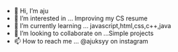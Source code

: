- 👋 Hi, I’m aju
- 👀 I’m interested in ... Improving my CS resume
- 🌱 I’m currently learning ... javascript,html,css,c++,java
- 💞️ I’m looking to collaborate on ...Simple projects
- 📫 How to reach me ... @ajuksyy on instagram

<!---
ajuksyy/ajuksyy is a ✨ special ✨ repository because its `README.md` (this file) appears on your GitHub profile.
You can click the Preview link to take a look at your changes.
--->
